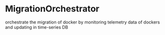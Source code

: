 # MigrationOrchestrator
orchestrate the migration of docker by monitoring telemetry data of dockers and updating in time-series DB
